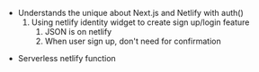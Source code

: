 - Understands the unique about Next.js and Netlify with auth()
  1. Using netlify identity widget to create sign up/login feature
     1. JSON is on netlify
     1. When user sign up, don't need for confirmation

* Serverless netlify function

